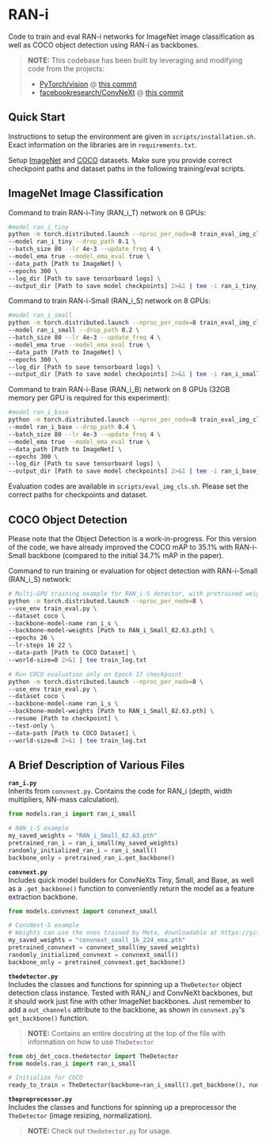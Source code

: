 # RAN-i

Code to train and eval RAN-i networks for ImageNet image classification as well as COCO object detection using RAN-i as backbones.

>
> **NOTE:** This codebase has been built by leveraging and modifying code from the projects:
> - [PyTorch/vision](https://github.com/pytorch/vision) @ [this commit](https://github.com/pytorch/vision/commit/96dbada4d588cabbd24ab1eee57cd261c9b93d20)
> - [facebookresearch/ConvNeXt](https://github.com/facebookresearch/ConvNeXt) @ [this commit](https://github.com/facebookresearch/ConvNeXt/commit/d1fa8f6fef0a165b27399986cc2bdacc92777e40)

## Quick Start
Instructions to setup the environment are given in ```scripts/installation.sh```. Exact information on the libraries are in ```requirements.txt```.

Setup [ImageNet](https://www.kaggle.com/competitions/imagenet-object-localization-challenge/data) and [COCO](https://cocodataset.org/#download) datasets. Make sure you provide correct checkpoint paths and dataset paths in the following training/eval scripts.

## ImageNet Image Classification
Command to train RAN-i-Tiny (RAN_i_T) network on 8 GPUs:
```bash
#model ran_i_tiny
python -m torch.distributed.launch --nproc_per_node=8 train_eval_img_cls_imagenet.py \
--model ran_i_tiny --drop_path 0.1 \
--batch_size 80 --lr 4e-3 --update_freq 4 \
--model_ema true --model_ema_eval true \
--data_path [Path to ImageNet] \
--epochs 300 \
--log_dir [Path to save tensorboard logs] \
--output_dir [Path to save model checkpoints] 2>&1 | tee -i ran_i_tiny_300e.log
```

Command to train RAN-i-Small (RAN_i_S) network on 8 GPUs:
```bash
#model ran_i_small
python -m torch.distributed.launch --nproc_per_node=8 train_eval_img_cls_imagenet.py \
--model ran_i_small --drop_path 0.2 \
--batch_size 80 --lr 4e-3 --update_freq 4 \
--model_ema true --model_ema_eval true \
--data_path [Path to ImageNet] \
--epochs 300 \
--log_dir [Path to save tensorboard logs] \
--output_dir [Path to save model checkpoints] 2>&1 | tee -i ran_i_small_300e.log

```

Command to train RAN-i-Base (RAN_i_B) network on 8 GPUs (32GB memory per GPU is required for this experiment):
```bash
#model ran_i_base
python -m torch.distributed.launch --nproc_per_node=8 train_eval_img_cls_imagenet.py \
--model ran_i_base --drop_path 0.4 \
--batch_size 80 --lr 4e-3 --update_freq 4 \
--model_ema true --model_ema_eval true \
--data_path [Path to ImageNet] \
--epochs 300 \
--log_dir [Path to save tensorboard logs] \
--output_dir [Path to save model checkpoints] 2>&1 | tee -i ran_i_base_300e.log
```

Evaluation codes are available in ```scripts/eval_img_cls.sh```. Please set the correct paths for checkpoints and dataset.


## COCO Object Detection
Please note that the Object Detection is a work-in-progress. For this version of the code, we have already improved the COCO mAP to 35.1% with RAN-i-Small backbone (compared to the initial 34.7% mAP in the paper).

Command to run training or evaluation for object detection with RAN-i-Small (RAN_i_S) network:
```bash
# Multi-GPU training example for RAN_i-S detector, with pretrained weights
python -m torch.distributed.launch --nproc_per_node=8 \
--use_env train_eval.py \
--dataset coco \
--backbone-model-name ran_i_s \
--backbone-model-weights [Path to RAN_i_Small_82.63.pth] \
--epochs 26 \
--lr-steps 16 22 \
--data-path [Path to COCO Dataset] \
--world-size=8 2>&1 | tee train_log.txt

# Run COCO evaluation only on Epoch 17 checkpoint
python -m torch.distributed.launch --nproc_per_node=8 \
--use_env train_eval.py \
--dataset coco \
--backbone-model-name ran_i_s \
--backbone-model-weights [Path to RAN_i_Small_82.63.pth] \
--resume [Path to checkpoint] \
--test-only \
--data-path [Path to COCO Dataset] \
--world-size=8 2>&1 | tee train_log.txt

```

## A Brief Description of Various Files
**`ran_i.py`**\
Inherits from `convnext.py`. Contains the code for RAN_i (depth, width multipliers, NN-mass calculation).
```python
from models.ran_i import ran_i_small

# RAN_i-S example
my_saved_weights = "RAN_i_Small_82.63.pth"
pretrained_ran_i = ran_i_small(my_saved_weights)
randomly_initialized_ran_i = ran_i_small()
backbone_only = pretrained_ran_i.get_backbone()
```


**`convnext.py`**\
Includes quick model builders for ConvNeXts Tiny, Small, and Base, as well as a `.get_backbone()` function to conveniently return the model as a feature extraction backbone.
```python
from models.convnext import convnext_small

# ConvNext-S example
# Weights can use the ones trained by Meta, downloadable at https://github.com/facebookresearch/ConvNeXt
my_saved_weights = "convnext_small_1k_224_ema.pth"
pretrained_convnext = convnext_small(my_saved_weights)
randomly_initialized_convnext = convnext_small()
backbone_only = pretrained_convnext.get_backbone()
```

**`thedetector.py`**\
Includes the classes and functions for spinning up a `TheDetector` object detection class instance.
Tested with RAN_i and ConvNeXt backbones, but it should work just fine with other ImageNet backbones. Just remember to add a `out_channels` attribute to the backbone, as shown in `convnext.py`'s `get_backbone()` function.

> **NOTE:** Contains an entire docstring at the top of the file with information on how to use `TheDetector`

```python
from obj_det_coco.thedetector import TheDetector
from models.ran_i import ran_i_small

# Initialize for COCO
ready_to_train = TheDetector(backbone=ran_i_small().get_backbone(), num_classes=91)
```

**`thepreprocessor.py`**\
Includes the classes and functions for spinning up a preprocessor the `TheDetector` (image resizing, normalization).

> **NOTE:** Check out `thedetector.py` for usage.

